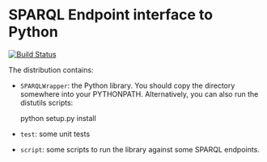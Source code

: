 # SPARQL Endpoint interface to Python

[![Build Status](https://secure.travis-ci.org/RDFLib/sparqlwrapper.svg?branch=master)](https://travis-ci.org/RDFLib/sparqlwrapper)

The distribution contains:

* `SPARQLWrapper`: the Python library. You should copy the directory somewhere into your PYTHONPATH. Alternatively, you can also run the distutils scripts:

    python setup.py install

* `test`: some unit tests
  
* `script`: some scripts to run the library against some SPARQL endpoints.

